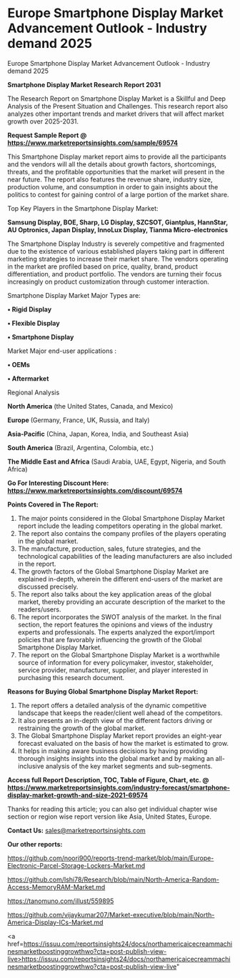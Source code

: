 # Europe Smartphone Display Market Advancement Outlook - Industry demand 2025
Europe Smartphone Display Market Advancement Outlook - Industry demand 2025

<strong>Smartphone Display Market Research Report 2031</strong>

The Research Report on Smartphone Display Market is a Skillful and Deep Analysis of the Present Situation and Challenges. This research report also analyzes other important trends and market drivers that will affect market growth over 2025-2031.

<strong>Request Sample Report @ <a href=https://www.marketreportsinsights.com/sample/69574>https://www.marketreportsinsights.com/sample/69574</a></strong>

This Smartphone Display market report aims to provide all the participants and the vendors will all the details about growth factors, shortcomings, threats, and the profitable opportunities that the market will present in the near future. The report also features the revenue share, industry size, production volume, and consumption in order to gain insights about the politics to contest for gaining control of a large portion of the market share.

Top Key Players in the Smartphone Display Market:

<strong>Samsung Display, BOE, Sharp, LG Display, SZCSOT, Giantplus, HannStar, AU Optronics, Japan Display, InnoLux Display, Tianma Micro-electronics</strong>

The Smartphone Display Industry is severely competitive and fragmented due to the existence of various established players taking part in different marketing strategies to increase their market share. The vendors operating in the market are profiled based on price, quality, brand, product differentiation, and product portfolio. The vendors are turning their focus increasingly on product customization through customer interaction.

Smartphone Display Market Major Types are:

<strong>• Rigid Display

• Flexible Display

• Smartphone Display</strong>

Market Major end-user applications :

<strong>• OEMs

• Aftermarket</strong>

Regional Analysis

</u><strong><b>North America</b></strong> (the United States, Canada, and Mexico)

<strong><b>Europe </b></strong>(Germany, France, UK, Russia, and Italy)

<strong><b>Asia-Pacific</b></strong> (China, Japan, Korea, India, and Southeast Asia)

<strong><b>South America</b></strong> (Brazil, Argentina, Colombia, etc.)

<strong><b>The Middle East and Africa</b></strong> (Saudi Arabia, UAE, Egypt, Nigeria, and South Africa)

<strong>Go For Interesting Discount Here: <a href=https://www.marketreportsinsights.com/discount/69574>https://www.marketreportsinsights.com/discount/69574</a></strong>

<strong>Points Covered in The Report:</strong>
<ol>
  <li>The major points considered in the Global Smartphone Display Market report include the leading competitors operating in the global market.</li>
  <li>The report also contains the company profiles of the players operating in the global market.</li>
  <li>The manufacture, production, sales, future strategies, and the technological capabilities of the leading manufacturers are also included in the report.</li>
  <li>The growth factors of the Global Smartphone Display Market are explained in-depth, wherein the different end-users of the market are discussed precisely.</li>
  <li>The report also talks about the key application areas of the global market, thereby providing an accurate description of the market to the readers/users.</li>
  <li>The report incorporates the SWOT analysis of the market. In the final section, the report features the opinions and views of the industry experts and professionals. The experts analyzed the export/import policies that are favorably influencing the growth of the Global Smartphone Display Market.</li>
  <li>The report on the Global Smartphone Display Market is a worthwhile source of information for every policymaker, investor, stakeholder, service provider, manufacturer, supplier, and player interested in purchasing this research document.</li>
</ol>
<strong>Reasons for Buying Global Smartphone Display Market Report:</strong>

<ol>
  <li>The report offers a detailed analysis of the dynamic competitive landscape that keeps the reader/client well ahead of the competitors.</li>
  <li>It also presents an in-depth view of the different factors driving or restraining the growth of the global market.</li>
  <li>The Global Smartphone Display Market report provides an eight-year forecast evaluated on the basis of how the market is estimated to grow.</li>
  <li>It helps in making aware business decisions by having providing thorough insights insights into the global market and by making an all-inclusive analysis of the key market segments and sub-segments.</li>
</ol>
<strong>Access full Report Description, TOC, Table of Figure, Chart, etc. @ <a href=https://www.marketreportsinsights.com/industry-forecast/smartphone-display-market-growth-and-size-2021-69574>https://www.marketreportsinsights.com/industry-forecast/smartphone-display-market-growth-and-size-2021-69574</a></strong>


Thanks for reading this article; you can also get individual chapter wise section or region wise report version like Asia, United States, Europe.

<strong>Contact Us:</strong>
sales@marketreportsinsights.com

<strong>Our other reports:</strong>

<a href=https://github.com/noori900/reports-trend-market/blob/main/Europe-Electronic-Parcel-Storage-Lockers-Market.md>https://github.com/noori900/reports-trend-market/blob/main/Europe-Electronic-Parcel-Storage-Lockers-Market.md</a>

<a href=https://github.com/Ishi78/Research/blob/main/North-America-Random-Access-MemoryRAM-Market.md>https://github.com/Ishi78/Research/blob/main/North-America-Random-Access-MemoryRAM-Market.md</a>

<a href=https://tanomuno.com/illust/559895>https://tanomuno.com/illust/559895</a>

<a href=https://github.com/vijaykumar207/Market-executive/blob/main/North-America-Display-ICs-Market.md>https://github.com/vijaykumar207/Market-executive/blob/main/North-America-Display-ICs-Market.md</a>

<a href=https://issuu.com/reportsinsights24/docs/northamericaicecreammachinesmarketboostinggrowthwo?cta=post-publish-view-live>https://issuu.com/reportsinsights24/docs/northamericaicecreammachinesmarketboostinggrowthwo?cta=post-publish-view-live</a>"
